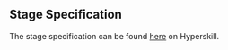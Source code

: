 ## Stage Specification

The stage specification can be found [here](https://hyperskill.org/projects/175/stages/903/implement) on Hyperskill.
